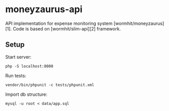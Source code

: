 moneyzaurus-api
===============

API implementation for expense monitoring system [wormhit/moneyzaurus][1].
Code is based on [wormhit/slim-api][2] framework.

Setup
-----------------

Start server:

```php -S localhost:8000```


Run tests:

```vendor/bin/phpunit -c tests/phpunit.xml```

Import db structure:

```mysql -u root < data/app.sql```
